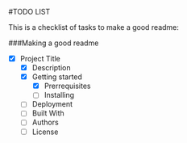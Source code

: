 #TODO LIST

This is a checklist of tasks to make a good readme:

###Making a good readme
- [x] Project Title
    - [x] Description
    - [x] Getting started
        - [x] Prerrequisites
        - [ ] Installing
    - [ ] Deployment
    - [ ] Built With
    - [ ] Authors
    - [ ] License
